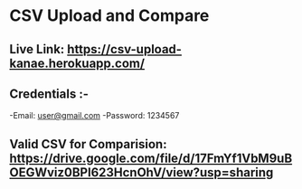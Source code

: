 # CSV Upload and Compare

## Live Link: https://csv-upload-kanae.herokuapp.com/

## Credentials :- 
-Email: user@gmail.com
-Password: 1234567

## Valid CSV for Comparision: https://drive.google.com/file/d/17FmYf1VbM9uBOEGWviz0BPl623HcnOhV/view?usp=sharing
